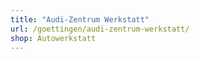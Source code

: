 ```yaml
---
title: "Audi-Zentrum Werkstatt"
url: /goettingen/audi-zentrum-werkstatt/
shop: Autowerkstatt
---
```

